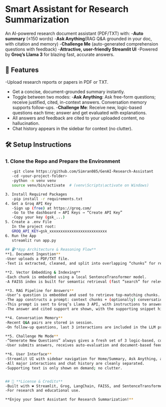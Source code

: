 # Smart Assistant for Research Summarization
An AI-powered research document assistant (PDF/TXT) with:
-**Auto summary** (≤150 words)
-**Ask Anything**(RAG Q&A grounded in your doc, with citation and memory)
-**Challenge Me** (auto-generated comprehension questions with feedback)
-**Attractive, user-friendly Streamlit UI**
-Powered by **Groq’s Llama 3** for blazing fast, accurate answers.

## 🚀 **Features**
-Upload research reports or papers in PDF or TXT.
- Get a concise, document-grounded summary instantly.
- Toggle between two modes:
    -**Ask Anything**: Ask free-form questions; receive justified, cited, in-context answers. Conversation memory supports follow-ups.
    -**Challenge Me**: Receive new, logic-based questions each time; answer and get evaluated with explanations.
- All answers and feedback are cited to your uploaded content, no hallucination.
- Chat history appears in the sidebar for context (no clutter).

## 🛠️ **Setup Instructions**
### 1. Clone the Repo and Prepare the Environment
```bash
   -git clone https://github.com/Simran085/GenAI-Research-Assistant
   -cd <your-project-folder>
   -python -m venv venv
   source venv/bin/activate  # (venv\Scripts\activate on Windows)

3. Install Required Packages
   -pip install -r requirements.txt
4. Get a Groq API Key
   -Sign up (free) at https://groq.com/
   -Go to the dashboard → API Keys → “Create API Key”
   -Copy your key (gsk_...) 
5. Create a .env File
   In the project root:
   GROQ_API_KEY=gsk_xxxxxxxxxxxxxxxxxxxxxxxxxx
6. Run the App
   streamlit run app.py
   
## 🖥️**App Architecture & Reasoning Flow**
**1. Document Ingestion**
-User uploads a PDF/TXT file.
-Text is extracted, cleaned, and split into overlapping “chunks” for retrieval.

**2. Vector Embedding & Indexing**
-Each chunk is embedded using a local SentenceTransformer model.
-A FAISS index is built for semantic retrieval (fast “search” for relevant text).

**3. RAG Pipeline for Answers**
-User’s question is embedded and used to retrieve top-matching chunks.
-The app constructs a prompt: context chunks + (optionally) conversation history + the user’s question.
-This prompt is sent to Groq’s Llama 3 API, with instructions to answer only from the retrieved context, and cite the chunk or quote text.
-The answer and cited support are shown, with the supporting snippet highlighted.

**4. Conversation Memory**
-Recent Q&A pairs are stored in session.
-On follow-up questions, last 3 interactions are included in the LLM prompt so answers can refer to prior context.

**5. Challenge Me Mode**
-“Generate New Questions” always gives a fresh set of 3 logic-based, context-grounded questions.
-User submits answers, receives auto-evaluation and document-based feedback.

**6. User Interface**
-Streamlit UI with sidebar navigation for Home/Summary, Ask Anything, and Challenge Me modes.
-All major interactions and chat history are cleanly separated.
-Supporting text is only shown on demand; no clutter.


## 🤝 **License & Credits**
-Built with ❤️ Streamlit, Groq, LangChain, FAISS, and SentenceTransformers.
-For research and educational use.

**Enjoy your Smart Assistant for Research Summarization!**
